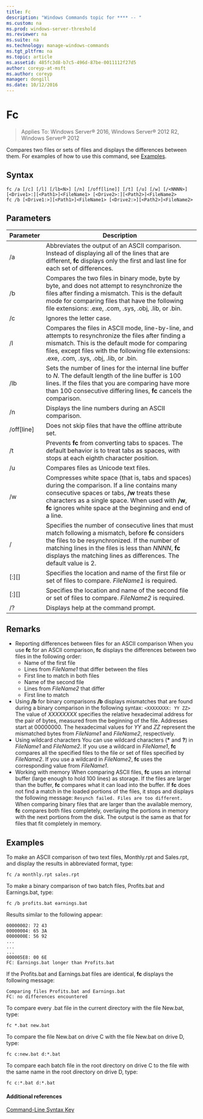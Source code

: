 ```yaml
---
title: Fc
description: "Windows Commands topic for **** -- "
ms.custom: na
ms.prod: windows-server-threshold
ms.reviewer: na
ms.suite: na
ms.technology: manage-windows-commands
ms.tgt_pltfrm: na
ms.topic: article
ms.assetid: 485fc3d8-b7c5-496d-87be-0011112f27d5
author: coreyp-at-msft
ms.author: coreyp
manager: dongill
ms.date: 10/12/2016
---
```


# Fc

>Applies To: Windows Server&reg; 2016, Windows Server&reg; 2012 R2, Windows Server&reg; 2012

Compares two files or sets of files and displays the differences between them.
For examples of how to use this command, see [Examples](#BKMK_examples).
## Syntax
```
fc /a [/c] [/l] [/lb<N>] [/n] [/off[line]] [/t] [/u] [/w] [/<NNNN>] [<Drive1>:][<Path1>]<FileName1> [<Drive2>:][<Path2>]<FileName2>
fc /b [<Drive1:>][<Path1>]<FileName1> [<Drive2:>][<Path2>]<FileName2>
```
## Parameters
|Parameter|Description|
|-------------|---------------|
|/a|Abbreviates the output of an ASCII comparison. Instead of displaying all of the lines that are different, **fc** displays only the first and last line for each set of differences.|
|/b|Compares the two files in binary mode, byte by byte, and does not attempt to resynchronize the files after finding a mismatch. This is the default mode for comparing files that have the following file extensions: .exe, .com, .sys, .obj, .lib, or .bin.|
|/c|Ignores the letter case.|
|/l|Compares the files in ASCII mode, line-by-line, and attempts to resynchronize the files after finding a mismatch. This is the default mode for comparing files, except files with the following file extensions: .exe, .com, .sys, .obj, .lib, or .bin.|
|/lb<N>|Sets the number of lines for the internal line buffer to *N*. The default length of the line buffer is 100 lines. If the files that you are comparing have more than 100 consecutive differing lines, **fc** cancels the comparison.|
|/n|Displays the line numbers during an ASCII comparison.|
|/off[line]|Does not skip files that have the offline attribute set.|
|/t|Prevents **fc** from converting tabs to spaces. The default behavior is to treat tabs as spaces, with stops at each eighth character position.|
|/u|Compares files as Unicode text files.|
|/w|Compresses white space (that is, tabs and spaces) during the comparison. If a line contains many consecutive spaces or tabs, **/w** treats these characters as a single space. When used with **/w**, **fc** ignores white space at the beginning and end of a line.|
|/<NNNN>|Specifies the number of consecutive lines that must match following a mismatch, before **fc** considers the files to be resynchronized. If the number of matching lines in the files is less than *NNNN*, **fc** displays the matching lines as differences. The default value is 2.|
|[<Drive1>:][<Path1>]<FileName1>|Specifies the location and name of the first file or set of files to compare. *FileName1* is required.|
|[<Drive2>:][<Path2>]<FileName2>|Specifies the location and name of the second file or set of files to compare. *FileName2* is required.|
|/?|Displays help at the command prompt.|
## Remarks
-   Reporting differences between files for an ASCII comparison
    When you use **fc** for an ASCII comparison, **fc** displays the differences between two files in the following order:
    -   Name of the first file
    -   Lines from *FileName1* that differ between the files
    -   First line to match in both files
    -   Name of the second file
    -   Lines from *FileName2* that differ
    -   First line to match
-   Using **/b** for binary comparisons
    **/b** displays mismatches that are found during a binary comparison in the following syntax:
    `<XXXXXXXX: YY ZZ>`
    The value of *XXXXXXXX* specifies the relative hexadecimal address for the pair of bytes, measured from the beginning of the file. Addresses start at 00000000. The hexadecimal values for *YY* and *ZZ* represent the mismatched bytes from *FileName1* and *FileName2*, respectively.
-   Using wildcard characters
    You can use wildcard characters (**\*** and **?**) in *FileName1* and *FileName2*. If you use a wildcard in *FileName1*, **fc** compares all the specified files to the file or set of files specified by *FileName2*. If you use a wildcard in *FileName2*, **fc** uses the corresponding value from *FileName1*.
-   Working with memory
    When comparing ASCII files, **fc** uses an internal buffer (large enough to hold 100 lines) as storage. If the files are larger than the buffer, **fc** compares what it can load into the buffer. If **fc** does not find a match in the loaded portions of the files, it stops and displays the following message:
    `Resynch failed. Files are too different.`
    When comparing binary files that are larger than the available memory, **fc** compares both files completely, overlaying the portions in memory with the next portions from the disk. The output is the same as that for files that fit completely in memory.
## <a name="BKMK_examples"></a>Examples
To make an ASCII comparison of two text files, Monthly.rpt and Sales.rpt, and display the results in abbreviated format, type:
```
fc /a monthly.rpt sales.rpt 
```
To make a binary comparison of two batch files, Profits.bat and Earnings.bat, type:
```
fc /b profits.bat earnings.bat
```
Results similar to the following appear:
```
00000002: 72 43
00000004: 65 3A
0000000E: 56 92
...
...
...
000005E8: 00 6E
FC: Earnings.bat longer than Profits.bat
```
If the Profits.bat and Earnings.bat files are identical, **fc** displays the following message:
```
Comparing files Profits.bat and Earnings.bat
FC: no differences encountered
```
To compare every .bat file in the current directory with the file New.bat, type:
```
fc *.bat new.bat
```
To compare the file New.bat on drive C with the file New.bat on drive D, type:
```
fc c:new.bat d:*.bat
```
To compare each batch file in the root directory on drive C to the file with the same name in the root directory on drive D, type:
```
fc c:*.bat d:*.bat
```
#### Additional references
[Command-Line Syntax Key](Command-Line-Syntax-Key.md)
